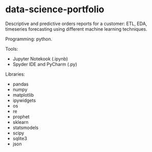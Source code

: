 # data-science-portfolio

Descriptive and predictive orders reports for a customer: ETL, EDA, timeseries forecasting using different machine learning techniques.

Programming: python.

Tools:
- Jupyter Notekook (.ipynb)
- Spyder IDE and PyCharm (.py)

Libraries:
- pandas
- numpy
- matplotlib
- ipywidgets
- os
- re
- prophet
- sklearn
- statsmodels
- scipy
- sqlite3
- json
